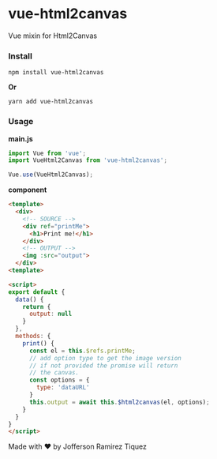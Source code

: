 # vue-html2canvas
Vue mixin for Html2Canvas

### Install

```
npm install vue-html2canvas
```
**Or**
```
yarn add vue-html2canvas
```

### Usage

**main.js**

```javascript
import Vue from 'vue';
import VueHtml2Canvas from 'vue-html2canvas';

Vue.use(VueHtml2Canvas);
```

**component**

```html
<template>
  <div>
    <!-- SOURCE -->
    <div ref="printMe">
      <h1>Print me!</h1>
    </div>
    <!-- OUTPUT -->
    <img :src="output">
  </div>
<template>

<script>
export default {
  data() {
    return {
      output: null
    }
  },
  methods: {
    print() {
      const el = this.$refs.printMe;
      // add option type to get the image version
      // if not provided the promise will return 
      // the canvas.
      const options = {
        type: 'dataURL'
      }
      this.output = await this.$html2canvas(el, options);
    }
  }
}
</script>
```

Made with ❤️ by Jofferson Ramirez Tiquez
